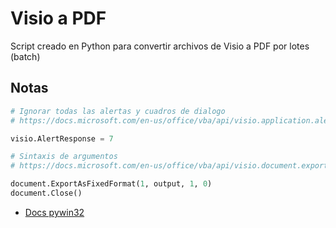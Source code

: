 # Visio a PDF 
Script creado en Python para convertir archivos de Visio a PDF por lotes (batch)

## Notas
```python
# Ignorar todas las alertas y cuadros de dialogo
# https://docs.microsoft.com/en-us/office/vba/api/visio.application.alertresponse

visio.AlertResponse = 7
```

```python
# Sintaxis de argumentos
# https://docs.microsoft.com/en-us/office/vba/api/visio.document.exportasfixedformat

document.ExportAsFixedFormat(1, output, 1, 0)
document.Close()
```
- [Docs pywin32](http://timgolden.me.uk/pywin32-docs/contents.html)
